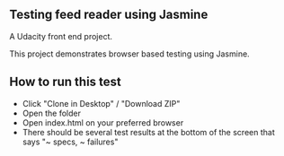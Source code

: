 ## Testing feed reader using Jasmine
A Udacity front end project.

This project demonstrates browser based testing using Jasmine.

## How to run this test
<ul>
<li>Click "Clone in Desktop" / "Download ZIP"</li>
<li>Open the folder</li>
<li>Open index.html on your preferred browser</li>
<li>There should be several test results at the bottom of the screen that says "~ specs, ~ failures"</li>
</ul>
